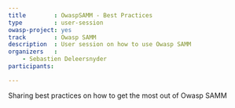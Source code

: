 ```yaml
---
title        : OwaspSAMM - Best Practices
type         : user-session
owasp-project: yes
track        : Owasp SAMM
description  : User session on how to use Owasp SAMM
organizers   :
    - Sebastien Deleersnyder
participants:

---
```


Sharing best practices on how to get the most out of Owasp SAMM
